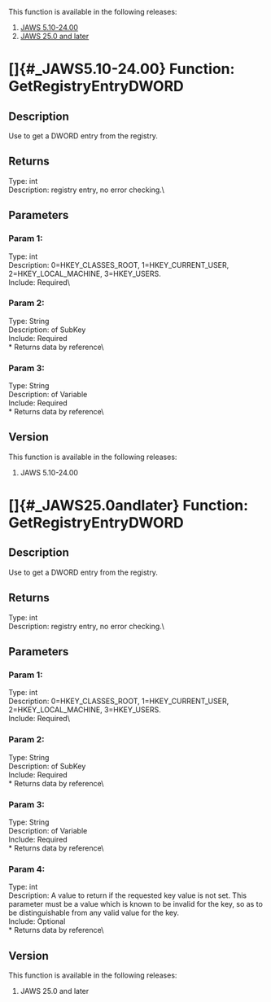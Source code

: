 This function is available in the following releases:

1.  [JAWS 5.10-24.00](#_JAWS5.10-24.00)
2.  [JAWS 25.0 and later](#_JAWS25.0andlater)

# []{#_JAWS5.10-24.00} Function: GetRegistryEntryDWORD

## Description

Use to get a DWORD entry from the registry.

## Returns

Type: int\
Description: registry entry, no error checking.\

## Parameters

### Param 1:

Type: int\
Description: 0=HKEY_CLASSES_ROOT, 1=HKEY_CURRENT_USER,
2=HKEY_LOCAL_MACHINE, 3=HKEY_USERS.\
Include: Required\

### Param 2:

Type: String\
Description: of SubKey\
Include: Required\
\* Returns data by reference\

### Param 3:

Type: String\
Description: of Variable\
Include: Required\
\* Returns data by reference\

## Version

This function is available in the following releases:

1.  JAWS 5.10-24.00

# []{#_JAWS25.0andlater} Function: GetRegistryEntryDWORD

## Description

Use to get a DWORD entry from the registry.

## Returns

Type: int\
Description: registry entry, no error checking.\

## Parameters

### Param 1:

Type: int\
Description: 0=HKEY_CLASSES_ROOT, 1=HKEY_CURRENT_USER,
2=HKEY_LOCAL_MACHINE, 3=HKEY_USERS.\
Include: Required\

### Param 2:

Type: String\
Description: of SubKey\
Include: Required\
\* Returns data by reference\

### Param 3:

Type: String\
Description: of Variable\
Include: Required\
\* Returns data by reference\

### Param 4:

Type: int\
Description: A value to return if the requested key value is not set.
This parameter must be a value which is known to be invalid for the key,
so as to be distinguishable from any valid value for the key.\
Include: Optional\
\* Returns data by reference\

## Version

This function is available in the following releases:

1.  JAWS 25.0 and later
